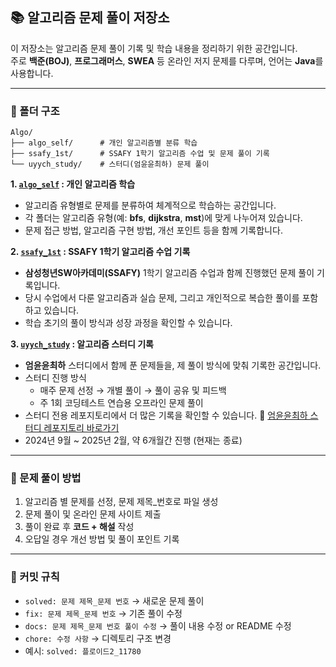 ## 📚 알고리즘 문제 풀이 저장소

이 저장소는 알고리즘 문제 풀이 기록 및 학습 내용을 정리하기 위한 공간입니다.  
주로 **백준(BOJ)**, **프로그래머스**, **SWEA** 등 온라인 저지 문제를 다루며, 언어는 **Java**를 사용합니다.

---

### 📂 폴더 구조

```
Algo/
├── algo_self/      # 개인 알고리즘별 분류 학습
├── ssafy_1st/      # SSAFY 1학기 알고리즘 수업 및 문제 풀이 기록
└── uyych_study/    # 스터디(엄윤윤최하) 문제 풀이
```

**1. [`algo_self`](Algo/src/algo_self/) : 개인 알고리즘 학습**
- 알고리즘 유형별로 문제를 분류하여 체계적으로 학습하는 공간입니다.
- 각 폴더는 알고리즘 유형(예: **bfs**, **dijkstra**, **mst**)에 맞게 나누어져 있습니다.
- 문제 접근 방법, 알고리즘 구현 방법, 개선 포인트 등을 함께 기록합니다.

**2. [`ssafy_1st`](Algo/src/ssafy_1st/) : SSAFY 1학기 알고리즘 수업 기록**
- **삼성청년SW아카데미(SSAFY)** 1학기 알고리즘 수업과 함께 진행했던 문제 풀이 기록입니다.
- 당시 수업에서 다룬 알고리즘과 실습 문제, 그리고 개인적으로 복습한 풀이를 포함하고 있습니다.
- 학습 초기의 풀이 방식과 성장 과정을 확인할 수 있습니다.


**3. [`uyych_study`](Algo/src/uyych_study/) : 알고리즘 스터디 기록**
- **엄윤윤최하** 스터디에서 함께 푼 문제들을, 제 풀이 방식에 맞춰 기록한 공간입니다.
- 스터디 진행 방식
    - 매주 문제 선정 → 개별 풀이 → 풀이 공유 및 피드백
    - 주 1회 코딩테스트 연습용 오프라인 문제 풀이
- 스터디 전용 레포지토리에서 더 많은 기록을 확인할 수 있습니다.
  🔗 [엄윤윤최하 스터디 레포지토리 바로가기](https://github.com/12S6C-Algo/UmYoonYoonChoiHa)
- 2024년 9월 ~ 2025년 2월, 약 6개월간 진행 (현재는 종료)

---

### 📝 문제 풀이 방법

1. 알고리즘 별 문제를 선정, 문제 제목_번호로 파일 생성
2. 문제 풀이 및 온라인 문제 사이트 제출
3. 풀이 완료 후 **코드 + 해설** 작성
4. 오답일 경우 개선 방법 및 풀이 포인트 기록

---

### 💾 커밋 규칙

- `solved: 문제 제목_문제 번호` → 새로운 문제 풀이
- `fix: 문제 제목_문제 번호` → 기존 풀이 수정
- `docs: 문제 제목_문제 번호 풀이 수정` → 풀이 내용 수정 or README 수정
- `chore: 수정 사항` → 디렉토리 구조 변경
- 예시: `solved: 플로이드2_11780`
